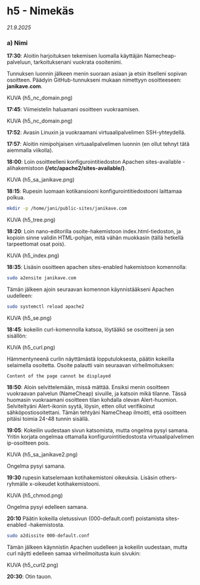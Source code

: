 # h5 - Nimekäs

*21.9.2025*
### a) Nimi

**17:30**: Aloitin harjoituksen tekemisen luomalla käyttäjän Namecheap-palveluun, tarkoituksenani vuokrata osoitenimi. 

Tunnuksen luonnin jälkeen menin suoraan asiaan ja etsin itselleni sopivan osoitteen. Päädyin GitHub-tunnukseni mukaan nimettyyn osoitteeseen: **janikave.com**.

KUVA (h5_nc_domain.png)

**17:45**: Viimeistelin haluamani osoitteen vuokraamisen.

KUVA (h5_nc_domain.png)

**17:52**: Avasin Linuxin ja vuokraamani virtuaalipalvelimen SSH-yhteydellä.

**17:57**: Aloitin nimipohjaisen virtuaalipalvelimen luonnin (en ollut tehnyt tätä aiemmalla viikolla).

**18:00**: Loin osoitteelleni konfigurointitiedoston Apachen sites-available -alihakemistoon **(/etc/apache2/sites-available/)**.

KUVA (h5_sa_janikave.png)

**18:15**: Rupesin luomaan kotikansiooni konfigurointitiedostooni laittamaa polkua. 

```bash
mkdir -p /home/jani/public-sites/janikave.com
```

KUVA (h5_tree.png)

**18:20**: Loin nano-editorilla osoite-hakemistoon index.html-tiedoston, ja kopioin sinne validin HTML-pohjan, mitä vähän muokkasin (tällä hetkellä tarpeettomat osat pois).

KUVA (h5_index.png)

**18:35**: Lisäsin osoitteen apachen sites-enabled hakemistoon komennolla:

```bash
sudo a2ensite janikave.com
```

Tämän jälkeen ajoin seuraavan komennon käynnistääkseni Apachen uudelleen: 

```bash
sudo systemctl reload apache2
```

KUVA (h5_se.png)

**18:45**: kokeilin curl-komennolla katsoa, löytääkö se osoitteeni ja sen sisällön: 

KUVA (h5_curl.png)

Hämmentyneenä curlin näyttämästä lopputuloksesta, päätin kokeilla selaimella osoitetta. Osoite palautti vain seuraavan virheilmoituksen: 
```
Content of the page cannot be displayed
```

**18:50**: Aloin selvittelemään, missä mättää. Ensiksi menin osoitteen vuokraavan palvelun (NameCheap) sivuille, ja katsoin mikä tilanne. Tässä huomasin vuokraamani osoitteen tilan kohdalla olevan Alert-huomion.
Selviteltyäni Alert-ikonin syytä, löysin, etten ollut verifikoinut sähköpostiosoitettani. Tämän tehtyäni NameCheap ilmoitti, että osoitteen pitäisi toimia 24-48 tunnin sisällä. 

**19:05**: Kokeilin uudestaan sivun katsomista, mutta ongelma pysyi samana. Yritin korjata ongelmaa ottamalla konfigurointitiedostosta virtuaalipalvelimen ip-osoitteen pois.

KUVA (h5_sa_janikave2.png)

Ongelma pysyi samana.

**19:30** rupesin katselemaan kotihakemistoni oikeuksia. Lisäsin others-ryhmälle x-oikeudet kotihakemistooni. 

KUVA (h5_chmod.png) 

Ongelma pysyi edelleen samana. 

**20:10** Päätin kokeilla oletussivun (000-default.conf) poistamista sites-enabled -hakemistosta. 
```bash
sudo a2dissite 000-default.conf
```

Tämän jälkeen käynnistin Apachen uudelleen ja kokeilin uudestaan, mutta curl näytti edelleen samaa virheilmoitusta kuin sivukin: 

KUVA (h5_curl2.png)

**20:30**: Otin tauon.


